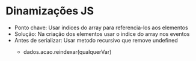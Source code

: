 # Dinamizações JS
<ul>
<li>Ponto chave: Usar indices do array para referencia-los aos elementos</li>
<li>Solução: Na criação dos elementos usar o indice do array nos eventos</li>
<li>Antes de serializar: Usar metodo recursivo que remove undefined</li>
<ul><li>dados.acao.reindexar(qualquerVar)</li></ul>
</ul>

